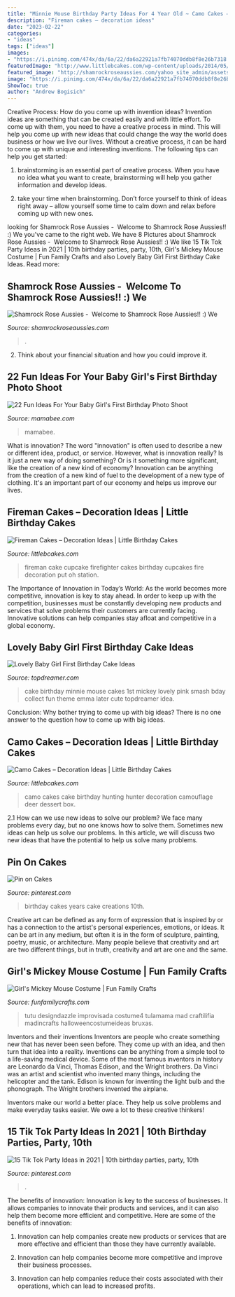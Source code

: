 ```yaml
---
title: "Minnie Mouse Birthday Party Ideas For 4 Year Old ~ Camo Cakes – Decoration Ideas"
description: "Fireman cakes – decoration ideas"
date: "2023-02-22"
categories:
- "ideas"
tags: ["ideas"]
images:
- "https://i.pinimg.com/474x/da/6a/22/da6a22921a7fb74070ddb8f8e26b7318.jpg"
featuredImage: "http://www.littlebcakes.com/wp-content/uploads/2014/05/Fireman-Cupcake-Cakes.jpg"
featured_image: "http://shamrockroseaussies.com/yahoo_site_admin/assets/images/DSC_0706.10500600_std.jpg"
image: "https://i.pinimg.com/474x/da/6a/22/da6a22921a7fb74070ddb8f8e26b7318.jpg"
ShowToc: true
author: "Andrew Bogisich"
---
```



Creative Process: How do you come up with invention ideas?
Invention ideas are something that can be created easily and with little effort. To come up with them, you need to have a creative process in mind. This will help you come up with new ideas that could change the way the world does business or how we live our lives. Without a creative process, it can be hard to come up with unique and interesting inventions. The following tips can help you get started:
1. brainstorming is an essential part of creative process. When you have no idea what you want to create, brainstorming will help you gather information and develop ideas.

2. take your time when brainstorming. Don’t force yourself to think of ideas right away – allow yourself some time to calm down and relax before coming up with new ones.


	

		
looking for Shamrock Rose Aussies - ﻿﻿﻿ Welcome to Shamrock Rose Aussies!! :) We you've came to the right web. We have 8 Pictures about Shamrock Rose Aussies - ﻿﻿﻿ Welcome to Shamrock Rose Aussies!! :) We like 15 Tik Tok Party Ideas in 2021 | 10th birthday parties, party, 10th, Girl&#039;s Mickey Mouse Costume | Fun Family Crafts and also Lovely Baby Girl First Birthday Cake Ideas. Read more:
		
    
## Shamrock Rose Aussies - ﻿﻿﻿ Welcome To Shamrock Rose Aussies!! :) We

<img loading=lazy src="http://shamrockroseaussies.com/yahoo_site_admin/assets/images/DSC_0706.10500600_std.jpg" onerror="this.onerror=null;this.src='https://tse4.mm.bing.net/th?id=OIP.slt3TyRyUT-GfjzNJikhbAHaGK&amp;pid=15.1';" alt="Shamrock Rose Aussies - ﻿﻿﻿ Welcome to Shamrock Rose Aussies!! :) We">

_Source: shamrockroseaussies.com_

>. 

	

2. Think about your financial situation and how you could improve it.

    
## 22 Fun Ideas For Your Baby Girl&#039;s First Birthday Photo Shoot

<img loading=lazy src="https://mamabee.com/wp-content/uploads/2014/09/all-who-want-to-party-are-invited.jpg" onerror="this.onerror=null;this.src='https://tse4.mm.bing.net/th?id=OIP.1PUy4u2ke-TE9Qs48P9dLAHaFT&amp;pid=15.1';" alt="22 Fun Ideas For Your Baby Girl&#039;s First Birthday Photo Shoot">

_Source: mamabee.com_

>mamabee. 

	

What is innovation?
The word "innovation" is often used to describe a new or different idea, product, or service. However, what is innovation really? Is it just a new way of doing something? Or is it something more significant, like the creation of a new kind of economy?
Innovation can be anything from the creation of a new kind of fuel to the development of a new type of clothing. It's an important part of our economy and helps us improve our lives.

    
## Fireman Cakes – Decoration Ideas | Little Birthday Cakes

<img loading=lazy src="http://www.littlebcakes.com/wp-content/uploads/2014/05/Fireman-Cupcake-Cakes.jpg" onerror="this.onerror=null;this.src='https://tse2.mm.bing.net/th?id=OIP.u_jacSM05995Nzr4bYuxSgHaFj&amp;pid=15.1';" alt="Fireman Cakes – Decoration Ideas | Little Birthday Cakes">

_Source: littlebcakes.com_

>fireman cake cupcake firefighter cakes birthday cupcakes fire decoration put oh station. 

	

The Importance of Innovation in Today’s World:
As the world becomes more competitive, innovation is key to stay ahead. In order to keep up with the competition, businesses must be constantly developing new products and services that solve problems their customers are currently facing. Innovative solutions can help companies stay afloat and competitive in a global economy.

    
## Lovely Baby Girl First Birthday Cake Ideas

<img loading=lazy src="https://topdreamer.com/wp-content/uploads/2014/10/40a03ec4b6068eac55bb8610d6c24f9c-682x1024.jpg" onerror="this.onerror=null;this.src='https://tse1.mm.bing.net/th?id=OIP.1VNR4hBNTWo5jjjVluF8KgHaLH&amp;pid=15.1';" alt="Lovely Baby Girl First Birthday Cake Ideas">

_Source: topdreamer.com_

>cake birthday minnie mouse cakes 1st mickey lovely pink smash bday collect fun theme emma later cute topdreamer idea. 

	

Conclusion: Why bother trying to come up with big ideas?
There is no one answer to the question how to come up with big ideas.

    
## Camo Cakes – Decoration Ideas | Little Birthday Cakes

<img loading=lazy src="http://www.littlebcakes.com/wp-content/uploads/2014/01/Camo-Cakes-Pictures.jpg" onerror="this.onerror=null;this.src='https://tse3.mm.bing.net/th?id=OIP.oNgjCy59d32h9VfUCsz4LwHaFj&amp;pid=15.1';" alt="Camo Cakes – Decoration Ideas | Little Birthday Cakes">

_Source: littlebcakes.com_

>camo cakes cake birthday hunting hunter decoration camouflage deer dessert box. 

	

2.1 How can we use new ideas to solve our problem?
We face many problems every day, but no one knows how to solve them. Sometimes new ideas can help us solve our problems. In this article, we will discuss two new ideas that have the potential to help us solve many problems.

    
## Pin On Cakes

<img loading=lazy src="https://i.pinimg.com/736x/e0/d7/17/e0d7171b9d15e5c454a90b65b292b808--girl-birthday-birthday-cakes.jpg" onerror="this.onerror=null;this.src='https://tse1.mm.bing.net/th?id=OIP.E90zjKrixK_doNBbGVlMjwAAAA&amp;pid=15.1';" alt="Pin on Cakes">

_Source: pinterest.com_

>birthday cakes years cake creations 10th. 

	

Creative art can be defined as any form of expression that is inspired by or has a connection to the artist's personal experiences, emotions, or ideas. It can be art in any medium, but often it is in the form of sculpture, painting, poetry, music, or architecture. Many people believe that creativity and art are two different things, but in truth, creativity and art are one and the same.

    
## Girl&#039;s Mickey Mouse Costume | Fun Family Crafts

<img loading=lazy src="https://funfamilycrafts.com/wp-content/uploads/2013/10/Little-Girls-Mickey-Mouse-Costume_th.jpg" onerror="this.onerror=null;this.src='https://tse1.mm.bing.net/th?id=OIP.bwAW_Tm1KJmfk5bXBAVGeQHaJ4&amp;pid=15.1';" alt="Girl&#039;s Mickey Mouse Costume | Fun Family Crafts">

_Source: funfamilycrafts.com_

>tutu designdazzle improvisada costume4 tulamama mad craftilifia madincrafts halloweencostumeideas bruxas. 

	

Inventors and their inventions
Inventors are people who create something new that has never been seen before. They come up with an idea, and then turn that idea into a reality. Inventions can be anything from a simple tool to a life-saving medical device.
Some of the most famous inventors in history are Leonardo da Vinci, Thomas Edison, and the Wright brothers. Da Vinci was an artist and scientist who invented many things, including the helicopter and the tank. Edison is known for inventing the light bulb and the phonograph. The Wright brothers invented the airplane.

Inventors make our world a better place. They help us solve problems and make everyday tasks easier. We owe a lot to these creative thinkers!

    
## 15 Tik Tok Party Ideas In 2021 | 10th Birthday Parties, Party, 10th

<img loading=lazy src="https://i.pinimg.com/474x/da/6a/22/da6a22921a7fb74070ddb8f8e26b7318.jpg" onerror="this.onerror=null;this.src='https://tse1.mm.bing.net/th?id=OIP.MZZox3DYpIPYW5A8v_j7tgAAAA&amp;pid=15.1';" alt="15 Tik Tok Party Ideas in 2021 | 10th birthday parties, party, 10th">

_Source: pinterest.com_

>. 

	

The benefits of innovation:
Innovation is key to the success of businesses. It allows companies to innovate their products and services, and it can also help them become more efficient and competitive. Here are some of the benefits of innovation:
1. Innovation can help companies create new products or services that are more effective and efficient than those they have currently available.

2. Innovation can help companies become more competitive and improve their business processes.

3. Innovation can help companies reduce their costs associated with their operations, which can lead to increased profits.

